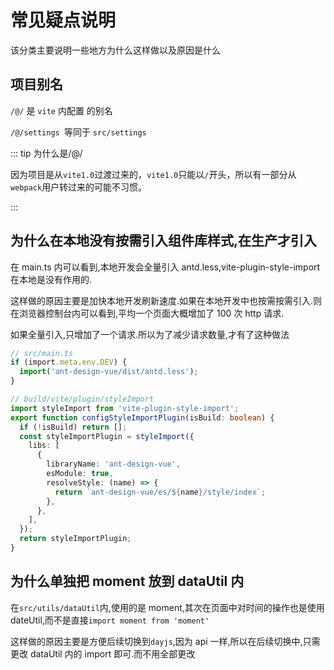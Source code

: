 # 常见疑点说明

该分类主要说明一些地方为什么这样做以及原因是什么

## 项目别名

`/@/` 是 `vite` 内配置 的别名

`/@/settings `等同于 `src/settings`

::: tip 为什么是/@/

因为项目是从`vite1.0`过渡过来的，`vite1.0`只能以`/`开头，所以有一部分从`webpack`用户转过来的可能不习惯。

:::

## 为什么在本地没有按需引入组件库样式,在生产才引入

在 main.ts 内可以看到,本地开发会全量引入 antd.less,vite-plugin-style-import 在本地是没有作用的.

这样做的原因主要是加快本地开发刷新速度.如果在本地开发中也按需按需引入.则在浏览器控制台内可以看到,平均一个页面大概增加了 100 次 http 请求.

如果全量引入,只增加了一个请求.所以为了减少请求数量,才有了这种做法

```ts
// src/main.ts
if (import.meta.env.DEV) {
  import('ant-design-vue/dist/antd.less');
}

// build/vite/plugin/styleImport
import styleImport from 'vite-plugin-style-import';
export function configStyleImportPlugin(isBuild: boolean) {
  if (!isBuild) return [];
  const styleImportPlugin = styleImport({
    libs: [
      {
        libraryName: 'ant-design-vue',
        esModule: true,
        resolveStyle: (name) => {
          return `ant-design-vue/es/${name}/style/index`;
        },
      },
    ],
  });
  return styleImportPlugin;
}
```

## 为什么单独把 moment 放到 dataUtil 内

在`src/utils/dataUtil`内,使用的是 moment,其次在页面中对时间的操作也是使用 dateUtil,而不是直接`import moment from 'moment'`

这样做的原因主要是方便后续切换到`dayjs`,因为 api 一样,所以在后续切换中,只需更改 dataUtil 内的 import 即可.而不用全部更改
